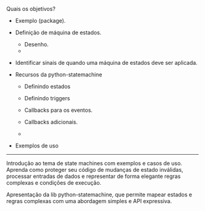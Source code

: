 

Quais os objetivos?


- Exemplo (package).
- Definição de máquina de estados.
    - Desenho.
    -

- Identificar sinais de quando uma máquina de estados deve ser aplicada.

- Recursos da python-statemachine
    - Definindo estados
    - Definindo triggers
    - Callbacks para os eventos.
    - Callbacks adicionais.

    -

- Exemplos de uso





---
Introdução ao tema de state machines com exemplos e casos de uso. Aprenda como proteger seu código de mudanças de estado inválidas, processar entradas de dados e representar de forma elegante regras complexas e condições de execução.


Apresentação da lib python-statemachine, que permite mapear estados e regras complexas com uma abordagem simples e API expressiva.
